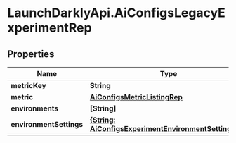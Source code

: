 # LaunchDarklyApi.AiConfigsLegacyExperimentRep

## Properties

Name | Type | Description | Notes
------------ | ------------- | ------------- | -------------
**metricKey** | **String** |  | [optional] 
**metric** | [**AiConfigsMetricListingRep**](AiConfigsMetricListingRep.md) |  | [optional] 
**environments** | **[String]** |  | [optional] 
**environmentSettings** | [**{String: AiConfigsExperimentEnvironmentSettingRep}**](AiConfigsExperimentEnvironmentSettingRep.md) |  | [optional] 


